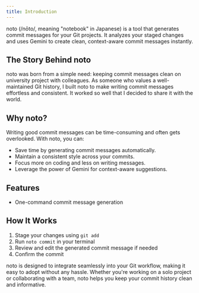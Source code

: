 ```yaml
---
title: Introduction
---
```


noto (/nōto/, meaning "notebook" in Japanese) is a tool that generates commit messages for your Git projects. It analyzes your staged changes and uses Gemini to create clean, context-aware commit messages instantly.

## The Story Behind noto

noto was born from a simple need: keeping commit messages clean on university project with colleagues. As someone who values a well-maintained Git history, I built noto to make writing commit messages effortless and consistent. It worked so well that I decided to share it with the world.

## Why noto?

Writing good commit messages can be time-consuming and often gets overlooked. With noto, you can:

- Save time by generating commit messages automatically.
- Maintain a consistent style across your commits.
- Focus more on coding and less on writing messages.
- Leverage the power of Gemini for context-aware suggestions.

## Features

- One-command commit message generation

## How It Works

1. Stage your changes using `git add`
2. Run `noto commit` in your terminal
3. Review and edit the generated commit message if needed
4. Confirm the commit

noto is designed to integrate seamlessly into your Git workflow, making it easy to adopt without any hassle. Whether you're working on a solo project or collaborating with a team, noto helps you keep your commit history clean and informative.
